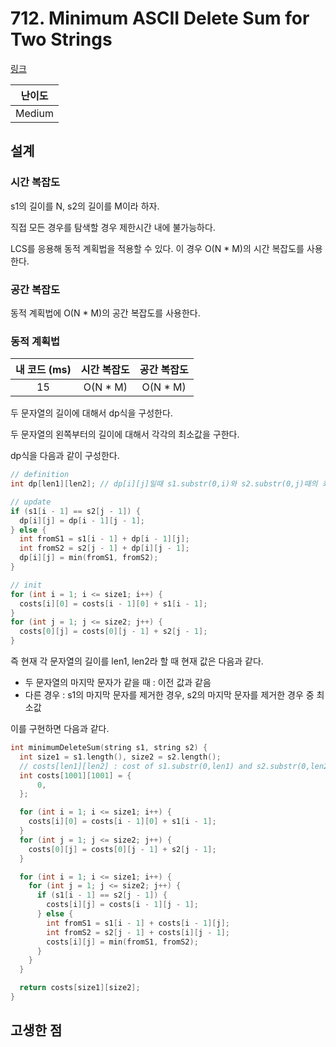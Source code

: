 # 712. Minimum ASCII Delete Sum for Two Strings

[링크](https://leetcode.com/problems/minimum-ascii-delete-sum-for-two-strings/description/)

| 난이도 |
| :----: |
| Medium |

## 설계

### 시간 복잡도

s1의 길이를 N, s2의 길이를 M이라 하자.

직접 모든 경우를 탐색할 경우 제한시간 내에 불가능하다.

LCS를 응용해 동적 계획법을 적용할 수 있다. 이 경우 O(N \* M)의 시간 복잡도를 사용한다.

### 공간 복잡도

동적 계획법에 O(N \* M)의 공간 복잡도를 사용한다.

### 동적 계획법

| 내 코드 (ms) | 시간 복잡도 | 공간 복잡도 |
| :----------: | :---------: | :---------: |
|      15      |  O(N \* M)  |  O(N \* M)  |

두 문자열의 길이에 대해서 dp식을 구성한다.

두 문자열의 왼쪽부터의 길이에 대해서 각각의 최소값을 구한다.

dp식을 다음과 같이 구성한다.

```cpp
// definition
int dp[len1][len2]; // dp[i][j]일때 s1.substr(0,i)와 s2.substr(0,j)때의 최소값

// update
if (s1[i - 1] == s2[j - 1]) {
  dp[i][j] = dp[i - 1][j - 1];
} else {
  int fromS1 = s1[i - 1] + dp[i - 1][j];
  int fromS2 = s2[j - 1] + dp[i][j - 1];
  dp[i][j] = min(fromS1, fromS2);
}

// init
for (int i = 1; i <= size1; i++) {
  costs[i][0] = costs[i - 1][0] + s1[i - 1];
}
for (int j = 1; j <= size2; j++) {
  costs[0][j] = costs[0][j - 1] + s2[j - 1];
}
```

즉 현재 각 문자열의 길이를 len1, len2라 할 때 현재 값은 다음과 같다.

- 두 문자열의 마지막 문자가 같을 때 : 이전 값과 같음
- 다른 경우 : s1의 마지막 문자를 제거한 경우, s2의 마지막 문자를 제거한 경우 중 최소값

이를 구현하면 다음과 같다.

```cpp
int minimumDeleteSum(string s1, string s2) {
  int size1 = s1.length(), size2 = s2.length();
  // costs[len1][len2] : cost of s1.substr(0,len1) and s2.substr(0,len2)
  int costs[1001][1001] = {
      0,
  };

  for (int i = 1; i <= size1; i++) {
    costs[i][0] = costs[i - 1][0] + s1[i - 1];
  }
  for (int j = 1; j <= size2; j++) {
    costs[0][j] = costs[0][j - 1] + s2[j - 1];
  }

  for (int i = 1; i <= size1; i++) {
    for (int j = 1; j <= size2; j++) {
      if (s1[i - 1] == s2[j - 1]) {
        costs[i][j] = costs[i - 1][j - 1];
      } else {
        int fromS1 = s1[i - 1] + costs[i - 1][j];
        int fromS2 = s2[j - 1] + costs[i][j - 1];
        costs[i][j] = min(fromS1, fromS2);
      }
    }
  }

  return costs[size1][size2];
}
```

## 고생한 점
